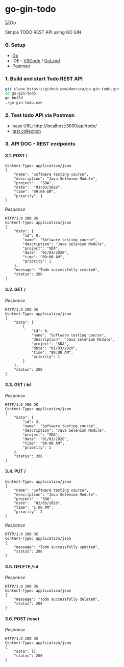 # go-gin-todo
![Go](https://github.com/danrusu/go-gin-todo/workflows/Go/badge.svg?branch=master&event=push)

Simple TODO REST API using GO GIN 

### 0. Setup
 - [Go](https://golang.org/dl/)
 - IDE - [VSCode](https://code.visualstudio.com/download) / [GoLand](https://www.jetbrains.com/go/download)
 - [Postman](https://www.postman.com/downloads/)

### 1. Build and start Todo REST API  

```bash
git clone https://github.com/danrusu/go-gin-todo.git
cd go-gin-todo
go build
./go-gin-todo.exe
```

### 2. Test todo API via Postman
 - base URL: http://localhost:3000/api/todo/
 - [test collection](GO_GIN_TODO.postman_collection.json)


### 3. API DOC - REST endpoints

#### 3.1. POST /
```
Content-Type: application/json
{   
    "name": "Software testing course", 
    "description": "Java Selenium Module", 
    "project" : "SDA",
    "date":  "01/03/2020",
    "time": "09:00 AM",
    "priority": 1
}
```

*Response*
```
HTTP/1.0 200 OK
Content-Type: application/json
{
    "data": {
        "id": 0,
        "name": "Software testing course",
        "description": "Java Selenium Module",
        "project": "SDA",
        "date": "01/03/2020",
        "time": "09:00 AM",
        "priority": 1
    },
    "message": "Todo successfully created",
    "status": 200
}
```
#### 3.2. GET /
*Response*
```
HTTP/1.0 200 OK
Content-Type: application/json
{
    "data": [
        {
            "id": 0,
            "name": "Software testing course",
            "description": "Java Selenium Module",
            "project": "SDA",
            "date": "01/03/2020",
            "time": "09:00 AM",
            "priority": 1
        }
    ],
    "status": 200
}
```
#### 3.3. GET /:id
*Response*
```
HTTP/1.0 200 OK
Content-Type: application/json
{
    "data": {
        "id": 3,
        "name": "Software testing course",
        "description": "Java Selenium Module",
        "project": "SDA",
        "date": "01/03/2020",
        "time": "09:00 AM",
        "priority": 1
    },
    "status": 200
}
```
#### 3.4. PUT /
```
Content-Type: application/json
{   
    "name": "Software testing course", 
    "description": "Java Selenium Module", 
    "project" : "SDA",
    "date":  "02/03/2020",
    "time": "1:00 PM",
    "priority": 2
}
```

*Response*
```
HTTP/1.0 200 OK
Content-Type: application/json
{
    "message": "Todo successfully updated",
    "status": 200
}
```
#### 3.5. DELETE /:id
*Response*
```
HTTP/1.0 200 OK
Content-Type: application/json
{
    "message": "Todo successfully deleted",
    "status": 200
}
```

#### 3.6. POST /reset
*Response*
```
HTTP/1.0 200 OK
Content-Type: application/json
{
    "data": [],
    "status": 200
}
```



